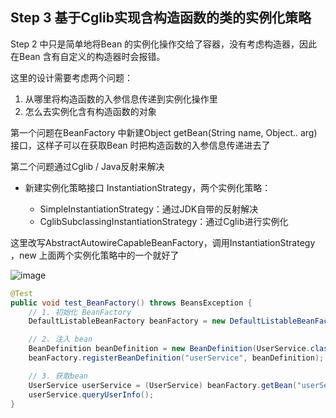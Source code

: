 ## Step 3 基于Cglib实现含构造函数的类的实例化策略

Step 2 中只是简单地将Bean 的实例化操作交给了容器，没有考虑构造器，因此在Bean 含有自定义的构造器时会报错。

这里的设计需要考虑两个问题：

1.  从哪里将构造函数的入参信息传递到实例化操作里
2.  怎么去实例化含有构造函数的对象

第一个问题在BeanFactory 中新建Object getBean(String name, Object.. arg) 接口，这样子可以在获取Bean 时把构造函数的入参信息传递进去了

第二个问题通过Cglib / Java反射来解决

*   新建实例化策略接口 InstantiationStrategy，两个实例化策略：

    *   SimpleInstantiationStrategy：通过JDK自带的反射解决
    *   CglibSubclassingInstantiationStrategy：通过Cglib进行实例化

这里改写AbstractAutowireCapableBeanFactory，调用InstantiationStrategy ，new 上面两个实例化策略中的一个就好了

![image](https://bugstack.cn/assets/images/spring/spring-4-02.png)

```java
@Test
public void test_BeanFactory() throws BeansException {
    // 1. 初始化 BeanFactory
    DefaultListableBeanFactory beanFactory = new DefaultListableBeanFactory();

    // 2. 注入 bean
    BeanDefinition beanDefinition = new BeanDefinition(UserService.class);
    beanFactory.registerBeanDefinition("userService", beanDefinition);

    // 3. 获取bean
    UserService userService = (UserService) beanFactory.getBean("userService", "张宇"); // 传入构造函数的入参
    userService.queryUserInfo();
}
```